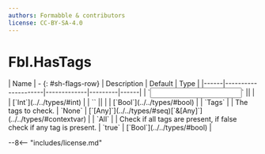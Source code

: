 ```yaml
---
authors: Formabble & contributors
license: CC-BY-SA-4.0
---
```



# Fbl.HasTags

<div class="sh-parameters" markdown="1">
| Name | - {: #sh-flags-row} | Description | Default | Type |
|------|---------------------|-------------|---------|------|
| `<input>` || | | [`Int`](../../types/#int) |
| `<output>` || | | [`Bool`](../../types/#bool) |
| `Tags` |  | The tags to check. | `None` | [`[Any]`](../../types/#seq)[`&[Any]`](../../types/#contextvar) |
| `All` |  | Check if all tags are present, if false check if any tag is present. | `true` | [`Bool`](../../types/#bool) |

</div>



--8<-- "includes/license.md"

